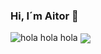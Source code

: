 ### Hi, I´m Aitor 👋

<!--
**Aitorgb/Aitorgb** is a ✨ _special_ ✨ repository because its `README.md` (this file) appears on your GitHub profile.

Here are some ideas to get you started:

- 🔭 I’m currently working on ...
- 🌱 I’m currently learning ...
- 👯 I’m looking to collaborate on ...
- 🤔 I’m looking for help with ...
- 💬 Ask me about ...
- 📫 How to reach me: ...
- 😄 Pronouns: ...
- ⚡ Fun fact: ...
-->
<img src="https://raw.fithubusercontent.com/Aitorgb/Aitorgb/master/gh-header-image-cropped.png" alt="hola hola hola">
<img align="center" src="https://github-readme-stats.vercel.app/api?username=Aitorgb&theme=prussian" />

